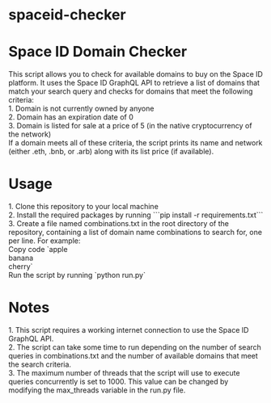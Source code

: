 # spaceid-checker

<h1>Space ID Domain Checker</h1>
This script allows you to check for available domains to buy on the Space ID platform. It uses the Space ID GraphQL API to retrieve a list of domains that match your search query and checks for domains that meet the following criteria:<br>
1. Domain is not currently owned by anyone<br>
2. Domain has an expiration date of 0<br>
3. Domain is listed for sale at a price of 5 (in the native cryptocurrency of the network)<br>
If a domain meets all of these criteria, the script prints its name and network (either .eth, .bnb, or .arb) along with its list price (if available).<br>

<h1>Usage</h1>
1. Clone this repository to your local machine<br>
2. Install the required packages by running ```pip install -r requirements.txt```<br>
3. Create a file named combinations.txt in the root directory of the repository, containing a list of domain name combinations to search for, one per line. For example:<br>
Copy code
`apple<br>
banana<br>
cherry`<br>
Run the script by running `python run.py`<br>
<h1>Notes</h1>
1. This script requires a working internet connection to use the Space ID GraphQL API.<br>
2. The script can take some time to run depending on the number of search queries in combinations.txt and the number of available domains that meet the search criteria.<br>
3. The maximum number of threads that the script will use to execute queries concurrently is set to 1000. This value can be changed by modifying the max_threads variable in the run.py file.
